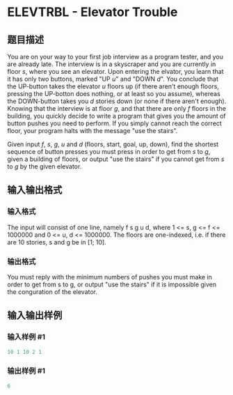 # ELEVTRBL - Elevator Trouble

## 题目描述

You are on your way to your first job interview as a program tester, and you are already late. The interview is in a skyscraper and you are currently in floor _s_, where you see an elevator. Upon entering the elvator, you learn that it has only two buttons, marked "UP _u_" and "DOWN _d_". You conclude that the UP-button takes the elevator _u_ floors up (if there aren't enough floors, pressing the UP-botton does nothing, or at least so you assume), whereas the DOWN-button takes you _d_ stories down (or none if there aren't enough). Knowing that the interview is at floor _g_, and that there are only _f_ floors in the building, you quickly decide to write a program that gives you the amount of button pushes you need to perform. If you simply cannot reach the correct floor, your program halts with the message "use the stairs".

Given input _f_, _s_, _g_, _u_ and _d_ (floors, start, goal, up, down), find the shortest sequence of button presses you must press in order to get from _s_ to _g_, given a building of floors, or output "use the stairs" if you cannot get from _s_ to _g_ by the given elevator.

## 输入输出格式

### 输入格式

The input will consist of one line, namely f s g u d, where 1 <= s, g <= f <= 1000000 and 0 <= u, d <= 1000000. The floors are one-indexed, i.e. if there are 10 stories, s and g be in \[1; 10\].

### 输出格式

You must reply with the minimum numbers of pushes you must make in order to get from s to g, or output "use the stairs" if it is impossible given the conguration of the elevator.

## 输入输出样例

### 输入样例 #1

```cpp
10 1 10 2 1
```


### 输出样例 #1

```cpp
6
```


